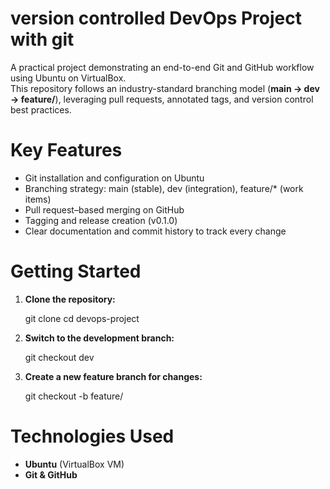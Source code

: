 # version controlled DevOps Project with git

A practical project demonstrating an end-to-end Git and GitHub workflow using Ubuntu on VirtualBox.  
This repository follows an industry-standard branching model (**main → dev → feature/**), leveraging pull requests, annotated tags, and version control best practices.

# Key Features
- Git installation and configuration on Ubuntu  
- Branching strategy: main (stable), dev (integration), feature/* (work items)  
- Pull request–based merging on GitHub  
- Tagging and release creation (v0.1.0)  
- Clear documentation and commit history to track every change  

# Getting Started
1. **Clone the repository:**  

   git clone <repo-url>
   cd devops-project
  
2. **Switch to the development branch:**  
   
   git checkout dev
   
3. **Create a new feature branch for changes:**  
   
   git checkout -b feature/<your-feature-name>
  

# Technologies Used
- **Ubuntu** (VirtualBox VM)  
- **Git & GitHub**  

